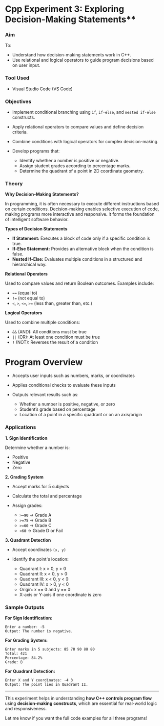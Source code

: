 # Cpp Experiment 3: Exploring Decision-Making Statements**

### **Aim**

To:

* Understand how decision-making statements work in C++.
* Use relational and logical operators to guide program decisions based on user input.

### **Tool Used**

* Visual Studio Code (VS Code)

### **Objectives**

* Implement conditional branching using `if`, `if-else`, and `nested if-else` constructs.
* Apply relational operators to compare values and define decision criteria.
* Combine conditions with logical operators for complex decision-making.
* Develop programs that:

  * Identify whether a number is positive or negative.
  * Assign student grades according to percentage marks.
  * Determine the quadrant of a point in 2D coordinate geometry.

### **Theory**

**Why Decision-Making Statements?**

In programming, it is often necessary to execute different instructions based on certain conditions.
Decision-making enables selective execution of code, making programs more interactive and responsive.
It forms the foundation of intelligent software behavior.

**Types of Decision Statements**

* **If Statement:** Executes a block of code only if a specific condition is true.
* **If-Else Statement:** Provides an alternative block when the condition is false.
* **Nested If-Else:** Evaluates multiple conditions in a structured and hierarchical way.

**Relational Operators**

Used to compare values and return Boolean outcomes.
Examples include:

* `==` (equal to)
* `!=` (not equal to)
* `<`, `>`, `<=`, `>=` (less than, greater than, etc.)

**Logical Operators**

Used to combine multiple conditions:

* `&&` (AND): All conditions must be true
* `||` (OR): At least one condition must be true
* `!` (NOT): Reverses the result of a condition

# **Program Overview**

* Accepts user inputs such as numbers, marks, or coordinates
* Applies conditional checks to evaluate these inputs
* Outputs relevant results such as:

  * Whether a number is positive, negative, or zero
  * Student’s grade based on percentage
  * Location of a point in a specific quadrant or on an axis/origin

### **Applications**

**1. Sign Identification**

Determine whether a number is:

* Positive
* Negative
* Zero

**2. Grading System**

* Accept marks for 5 subjects
* Calculate the total and percentage
* Assign grades:

  * `>=90` → Grade A
  * `>=75` → Grade B
  * `>=60` → Grade C
  * `<60` → Grade D or Fail

**3. Quadrant Detection**

* Accept coordinates `(x, y)`
* Identify the point's location:

  * Quadrant I: x > 0, y > 0
  * Quadrant II: x < 0, y > 0
  * Quadrant III: x < 0, y < 0
  * Quadrant IV: x > 0, y < 0
  * Origin: x == 0 and y == 0
  * X-axis or Y-axis if one coordinate is zero

### **Sample Outputs**

**For Sign Identification:**

```
Enter a number: -5  
Output: The number is negative.
```

**For Grading System:**

```
Enter marks in 5 subjects: 85 78 90 88 80  
Total: 421  
Percentage: 84.2%  
Grade: B
```

**For Quadrant Detection:**

```
Enter X and Y coordinates: -4 3  
Output: The point lies in Quadrant II.
```

---

This experiment helps in understanding **how C++ controls program flow** using **decision-making constructs**, which are essential for real-world logic and responsiveness.

Let me know if you want the full code examples for all three programs!
